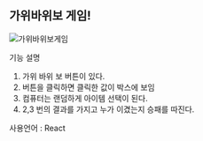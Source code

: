 가위바위보 게임!
-----------------------------------------------------------------------------------------------------
![가위바위보게임](https://user-images.githubusercontent.com/104730729/166564253-42b2b736-1998-4fde-a5e4-3286437aee1e.JPG)


기능 설명
1. 가위 바위 보 버튼이 있다.
2. 버튼을 클릭하면 클릭한 값이 박스에 보임
3. 컴퓨터는 랜덤하게 아이템 선택이 된다.
4. 2,3 번의 결과를 가지고 누가 이겼는지 승패를 따진다.


사용언어 : React
